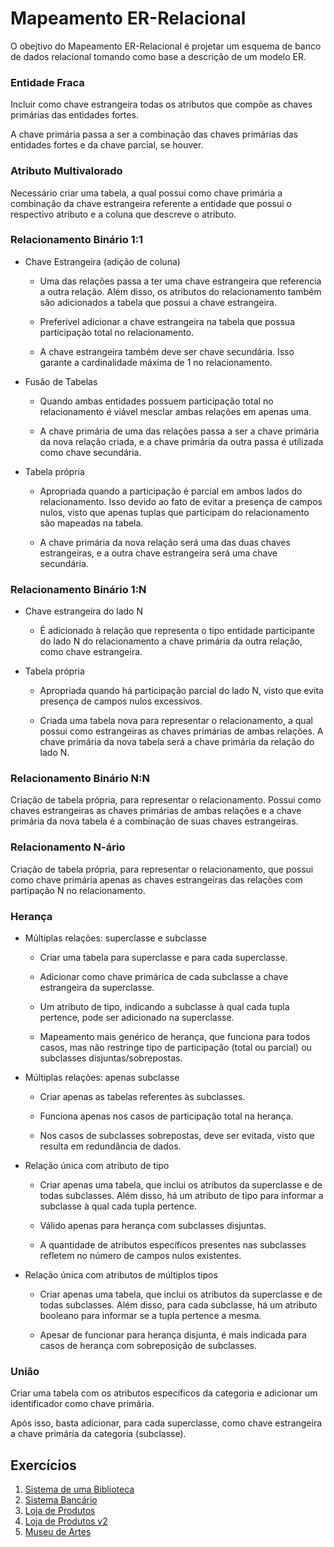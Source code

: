 # Mapeamento ER-Relacional

O obejtivo do Mapeamento ER-Relacional é projetar um esquema de banco de dados relacional tomando como base a descrição de um modelo ER.

### Entidade Fraca

Incluir como chave estrangeira todas os atributos que compõe as chaves primárias das entidades fortes.

A chave primária passa a ser a combinação das chaves primárias das entidades fortes e da chave parcial, se houver.

### Atributo Multivalorado

Necessário criar uma tabela, a qual possui como chave primária a combinação da chave estrangeira referente a entidade que possui o respectivo atributo e a coluna que descreve o atributo.

### Relacionamento Binário 1:1

* Chave Estrangeira (adição de coluna)

    * Uma das relações passa a ter uma chave estrangeira que referencia a outra relação. Além disso, os atributos do relacionamento também são adicionados a tabela que possui a chave estrangeira.

    * Preferível adicionar a chave estrangeira na tabela que possua participação total no relacionamento.

    * A chave estrangeira também deve ser chave secundária. Isso garante a cardinalidade máxima de 1 no relacionamento.

* Fusão de Tabelas

    * Quando ambas entidades possuem participação total no relacionamento é viável mesclar ambas relações em apenas uma.

    * A chave primária de uma das relações passa a ser a chave primária da nova relação criada, e a chave primária da outra passa é utilizada como chave secundária.

* Tabela própria

    * Apropriada quando a participação é parcial em ambos lados do relacionamento. Isso devido ao fato de evitar a presença de campos nulos, visto que apenas tuplas que participam do relacionamento são mapeadas na tabela.

    * A chave primária da nova relação será uma das duas chaves estrangeiras, e a outra chave estrangeira será uma chave secundária.

### Relacionamento Binário 1:N

* Chave estrangeira do lado N

    * É adicionado à relação que representa o tipo entidade participante do lado N do relacionamento a chave primária da outra relação, como chave estrangeira. 

* Tabela própria

    * Apropriada quando há participação parcial do lado N, visto que evita presença de campos nulos excessivos.

    * Criada uma tabela nova para representar o relacionamento, a qual possui como estrangeiras as chaves primárias de ambas relações. A chave primária da nova tabela será a chave primária da relação do lado N.

### Relacionamento Binário N:N

Criação de tabela própria, para representar o relacionamento. Possui como chaves estrangeiras as chaves primárias de ambas relações e a chave primária da nova tabela é a combinação de suas chaves estrangeiras.

### Relacionamento N-ário

Criação de tabela própria, para representar o relacionamento, que possui como chave primária apenas as chaves estrangeiras das relações com partipação N no relacionamento.

### Herança

* Múltiplas relações: superclasse e subclasse

    * Criar uma tabela para superclasse e para cada superclasse.

    * Adicionar como chave primárica de cada subclasse a chave estrangeira da superclasse.

    * Um atributo de tipo, indicando a subclasse à qual cada tupla pertence, pode ser adicionado na superclasse.

    * Mapeamento mais genérico de herança, que funciona para todos casos, mas não restringe tipo de participação (total ou parcial) ou subclasses disjuntas/sobrepostas.

* Múltiplas relações: apenas subclasse

    * Criar apenas as tabelas referentes às subclasses.

    * Funciona apenas nos casos de participação total na herança.

    * Nos casos de subclasses sobrepostas, deve ser evitada, visto que resulta em redundância de dados.

* Relação única com atributo de tipo

    * Criar apenas uma tabela, que inclui os atributos da superclasse e de todas subclasses. Além disso, há um atributo de tipo para informar a subclasse à qual cada tupla pertence.

    * Válido apenas para herança com subclasses disjuntas.

    * A quantidade de atributos específicos presentes nas subclasses refletem no número de campos nulos existentes.

* Relação única com atributos de múltiplos tipos

    * Criar apenas uma tabela, que inclui os atributos da superclasse e de todas subclasses. Além disso, para cada subclasse, há um atributo booleano para informar se a tupla pertence a mesma.

    * Apesar de funcionar para herança disjunta, é mais indicada para casos de herança com sobreposição de subclasses.

### União

Criar uma tabela com os atributos específicos da categoria e adicionar um identificador como chave primária.

Após isso, basta adicionar, para cada superclasse, como chave estrangeira a chave primária da categoria (subclasse). 

## Exercícios

1. [Sistema de uma Biblioteca](biblioteca)
1. [Sistema Bancário](banco)
1. [Loja de Produtos](loja)
1. [Loja de Produtos v2](loja_v2)
1. [Museu de Artes](museu)
